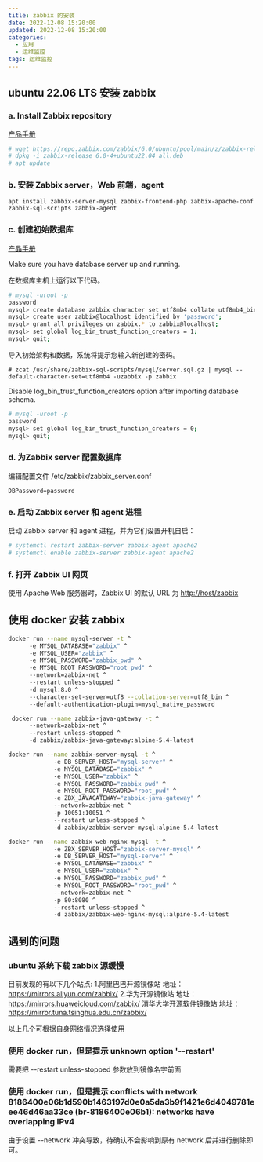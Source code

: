 ```yaml
---
title: zabbix 的安装
date: 2022-12-08 15:20:00
updated: 2022-12-08 15:20:00
categories:
  - 应用
  - 运维监控
tags: 运维监控
---
```


## ubuntu 22.06 LTS 安装 zabbix

### a. Install Zabbix repository

[产品手册](https://www.zabbix.com/documentation/6.0/manual/installation/install_from_packages)

```sh
# wget https://repo.zabbix.com/zabbix/6.0/ubuntu/pool/main/z/zabbix-release/zabbix-release_6.0-4%2Bubuntu22.04_all.deb
# dpkg -i zabbix-release_6.0-4+ubuntu22.04_all.deb
# apt update
```

### b. 安装 Zabbix server，Web 前端，agent

`apt install zabbix-server-mysql zabbix-frontend-php zabbix-apache-conf zabbix-sql-scripts zabbix-agent`

<!-- more -->

### c. 创建初始数据库

[产品手册](https://www.zabbix.com/documentation/6.0/manual/appendix/install/db_scripts)

Make sure you have database server up and running.

在数据库主机上运行以下代码。

```sh
# mysql -uroot -p
password
mysql> create database zabbix character set utf8mb4 collate utf8mb4_bin;
mysql> create user zabbix@localhost identified by 'password';
mysql> grant all privileges on zabbix.* to zabbix@localhost;
mysql> set global log_bin_trust_function_creators = 1;
mysql> quit;
```

导入初始架构和数据，系统将提示您输入新创建的密码。

`# zcat /usr/share/zabbix-sql-scripts/mysql/server.sql.gz | mysql --default-character-set=utf8mb4 -uzabbix -p zabbix`

Disable log_bin_trust_function_creators option after importing database schema.

```sh
# mysql -uroot -p
password
mysql> set global log_bin_trust_function_creators = 0;
mysql> quit;
```

### d. 为Zabbix server 配置数据库

编辑配置文件 /etc/zabbix/zabbix_server.conf

`DBPassword=password`

### e. 启动 Zabbix server 和 agent 进程

启动 Zabbix server 和 agent 进程，并为它们设置开机自启：

```sh
# systemctl restart zabbix-server zabbix-agent apache2
# systemctl enable zabbix-server zabbix-agent apache2
```

### f. 打开 Zabbix UI 网页

使用 Apache Web 服务器时，Zabbix UI 的默认 URL 为 <http://host/zabbix>

## 使用 docker 安装 zabbix

```bash
docker run --name mysql-server -t ^
      -e MYSQL_DATABASE="zabbix" ^
      -e MYSQL_USER="zabbix" ^
      -e MYSQL_PASSWORD="zabbix_pwd" ^
      -e MYSQL_ROOT_PASSWORD="root_pwd" ^
      --network=zabbix-net ^
      --restart unless-stopped ^
      -d mysql:8.0 ^
      --character-set-server=utf8 --collation-server=utf8_bin ^
      --default-authentication-plugin=mysql_native_password

 docker run --name zabbix-java-gateway -t ^
      --network=zabbix-net ^
      --restart unless-stopped ^
      -d zabbix/zabbix-java-gateway:alpine-5.4-latest

docker run --name zabbix-server-mysql -t ^
             -e DB_SERVER_HOST="mysql-server" ^
             -e MYSQL_DATABASE="zabbix" ^
             -e MYSQL_USER="zabbix" ^
             -e MYSQL_PASSWORD="zabbix_pwd" ^
             -e MYSQL_ROOT_PASSWORD="root_pwd" ^
             -e ZBX_JAVAGATEWAY="zabbix-java-gateway" ^
             --network=zabbix-net ^
             -p 10051:10051 ^
             --restart unless-stopped ^
             -d zabbix/zabbix-server-mysql:alpine-5.4-latest

docker run --name zabbix-web-nginx-mysql -t ^
             -e ZBX_SERVER_HOST="zabbix-server-mysql" ^
             -e DB_SERVER_HOST="mysql-server" ^
             -e MYSQL_DATABASE="zabbix" ^
             -e MYSQL_USER="zabbix" ^
             -e MYSQL_PASSWORD="zabbix_pwd" ^
             -e MYSQL_ROOT_PASSWORD="root_pwd" ^
             --network=zabbix-net ^
             -p 80:8080 ^
             --restart unless-stopped ^
             -d zabbix/zabbix-web-nginx-mysql:alpine-5.4-latest
```

## 遇到的问题

### ubuntu 系统下载 zabbix 源缓慢

目前发现的有以下几个站点:
1.阿里巴巴开源镜像站 地址：<https://mirrors.aliyun.com/zabbix/>
2.华为开源镜像站 地址：<https://mirrors.huaweicloud.com/zabbix/>
清华大学开源软件镜像站 地址：<https://mirror.tuna.tsinghua.edu.cn/zabbix/>

以上几个可根据自身网络情况选择使用

### 使用 docker run，但是提示 unknown option '--restart'

需要把 --restart unless-stopped 参数放到镜像名字前面

### 使用 docker run，但是提示 conflicts with network 8186400e06b1d590b1463197d0e0a5da3b9f1421e6d4049781eee46d46aa33ce (br-8186400e06b1): networks have overlapping IPv4

由于设置 --network 冲突导致，待确认不会影响到原有 network 后并进行删除即可。
